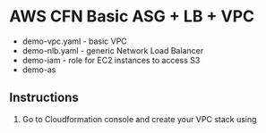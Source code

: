 AWS CFN Basic ASG + LB + VPC
=========================

 - demo-vpc.yaml - basic VPC 
 - demo-nlb.yaml - generic Network Load Balancer
 - demo-iam - role for EC2 instances to access S3
 - demo-as

Instructions
---------------

 1. Go to Cloudformation console and create your VPC stack using 

<!--stackedit_data:
eyJoaXN0b3J5IjpbMTM1OTEwNDk0M119
-->